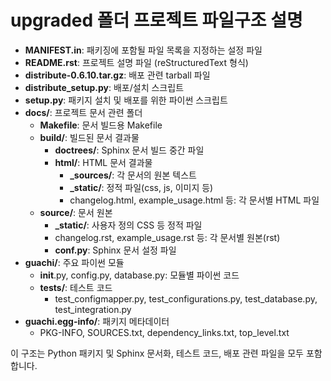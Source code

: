 # upgraded 폴더 프로젝트 파일구조 설명

- **MANIFEST.in**: 패키징에 포함될 파일 목록을 지정하는 설정 파일
- **README.rst**: 프로젝트 설명 파일 (reStructuredText 형식)
- **distribute-0.6.10.tar.gz**: 배포 관련 tarball 파일
- **distribute_setup.py**: 배포/설치 스크립트
- **setup.py**: 패키지 설치 및 배포를 위한 파이썬 스크립트
- **docs/**: 프로젝트 문서 관련 폴더
    - **Makefile**: 문서 빌드용 Makefile
    - **build/**: 빌드된 문서 결과물
        - **doctrees/**: Sphinx 문서 빌드 중간 파일
        - **html/**: HTML 문서 결과물
            - **_sources/**: 각 문서의 원본 텍스트
            - **_static/**: 정적 파일(css, js, 이미지 등)
            - changelog.html, example_usage.html 등: 각 문서별 HTML 파일
    - **source/**: 문서 원본
        - **_static/**: 사용자 정의 CSS 등 정적 파일
        - changelog.rst, example_usage.rst 등: 각 문서별 원본(rst)
        - **conf.py**: Sphinx 문서 설정 파일
- **guachi/**: 주요 파이썬 모듈
    - __init__.py, config.py, database.py: 모듈별 파이썬 코드
    - **tests/**: 테스트 코드
        - test_configmapper.py, test_configurations.py, test_database.py, test_integration.py
- **guachi.egg-info/**: 패키지 메타데이터
    - PKG-INFO, SOURCES.txt, dependency_links.txt, top_level.txt

이 구조는 Python 패키지 및 Sphinx 문서화, 테스트 코드, 배포 관련 파일을 모두 포함합니다.